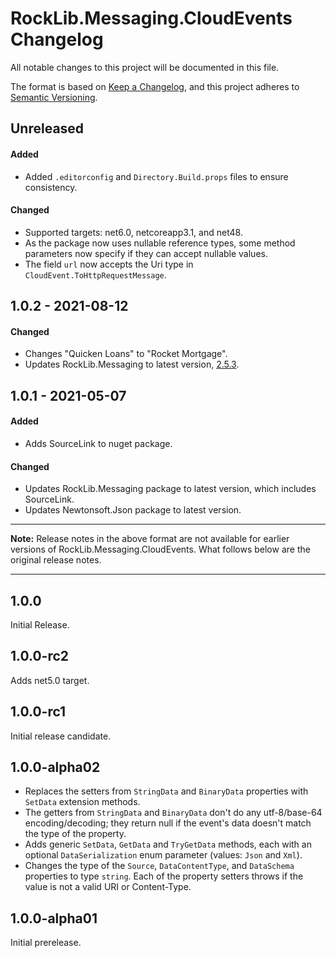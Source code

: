 # RockLib.Messaging.CloudEvents Changelog

All notable changes to this project will be documented in this file.

The format is based on [Keep a Changelog](https://keepachangelog.com/en/1.0.0/),
and this project adheres to [Semantic Versioning](https://semver.org/spec/v2.0.0.html).

## Unreleased

#### Added
- Added `.editorconfig` and `Directory.Build.props` files to ensure consistency.

#### Changed
- Supported targets: net6.0, netcoreapp3.1, and net48.
- As the package now uses nullable reference types, some method parameters now specify if they can accept nullable values.
- The field `url` now accepts the Uri type in `CloudEvent.ToHttpRequestMessage`.

## 1.0.2 - 2021-08-12

#### Changed

- Changes "Quicken Loans" to "Rocket Mortgage".
- Updates RockLib.Messaging to latest version, [2.5.3](https://github.com/RockLib/RockLib.Messaging/blob/main/RockLib.Messaging/CHANGELOG.md#253---2021-08-12).

## 1.0.1 - 2021-05-07

#### Added

- Adds SourceLink to nuget package.

#### Changed

- Updates RockLib.Messaging package to latest version, which includes SourceLink.
- Updates Newtonsoft.Json package to latest version.

----

**Note:** Release notes in the above format are not available for earlier versions of
RockLib.Messaging.CloudEvents. What follows below are the original release notes.

----

## 1.0.0

Initial Release.

## 1.0.0-rc2

Adds net5.0 target.

## 1.0.0-rc1

Initial release candidate.

## 1.0.0-alpha02

- Replaces the setters from `StringData` and `BinaryData` properties with `SetData` extension methods.
- The getters from `StringData` and `BinaryData` don't do any utf-8/base-64 encoding/decoding; they return null if the event's data doesn't match the type of the property.
- Adds generic `SetData`, `GetData` and `TryGetData` methods, each with an optional `DataSerialization` enum parameter (values: `Json` and `Xml`).
- Changes the type of the `Source`, `DataContentType`, and `DataSchema` properties to type `string`. Each of the property setters throws if the value is not a valid URI or Content-Type.

## 1.0.0-alpha01

Initial prerelease.
